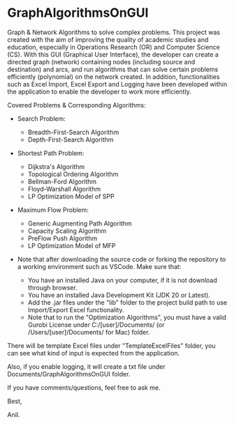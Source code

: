 # GraphAlgorithmsOnGUI
Graph &amp; Network Algorithms to solve complex problems.
This project was created with the aim of improving the quality of academic studies and education, especially in Operations Research (OR) and Computer Science (CS).
With this GUI (Graphical User Interface), the developer can create a directed graph (network) containing nodes (including source and destination) and arcs, and run algorithms that can solve certain problems efficiently (polynomial) on the network created.
In addition, functionalities such as Excel Import, Excel Export and Logging have been developed within the application to enable the developer to work more efficiently.

Covered Problems & Corresponding Algorithms:

- Search Problem:
  - Breadth-First-Search Algorithm
  - Depth-First-Search Algorithm
- Shortest Path Problem:
  - Dijkstra's Algorithm
  - Topological Ordering Algorithm
  - Bellman-Ford Algorithm
  - Floyd-Warshall Algorithm
  - LP Optimization Model of SPP 
- Maximum Flow Problem:
  - Generic Augmenting Path Algorithm
  - Capacity Scaling Algorithm
  - PreFlow Push Algorithm
  - LP Optimization Model of MFP


- Note that after downloading the source code or forking the repository to a working environment such as VSCode. Make sure that:
    - You have an installed Java on your computer, if it is not download through browser. 
    - You have an installed Java Development Kit (JDK 20 or Latest).
    - Add the .jar files under the "lib" folder to the project build path to use Import/Export Excel functionality.
    - Note that to run the "Optimization Algorithms", you must have a valid Gurobi License under C:/[user]/Documents/ (or /Users/[user]/Documents/ for Mac) folder.

There will be template Excel files under "TemplateExcelFiles" folder, you can see what kind of input is expected from the application.

Also, if you enable logging, it will create a txt file under Documents/GraphAlgorithmsOnGUI folder.

If you have comments/questions, feel free to ask me.

Best,

Anil.